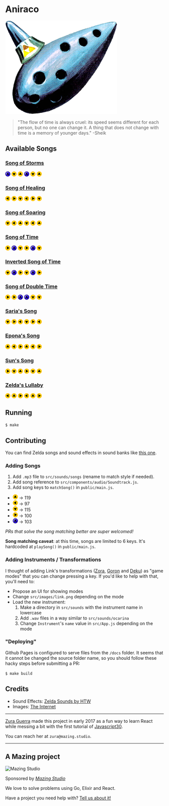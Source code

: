 # Aniraco

![Link's Ocarina](./ocarina-icon.png)

> "The flow of time is always cruel: its speed seems different for each person, but no one can change it. A thing that does not change with time is a memory of younger days." -Sheik

## Available Songs
### [Song of Storms](https://www.youtube.com/watch?v=KeIVybmTgWg&t=2s)
![](./src/images/Button-A.png)
![](./src/images/C-Down.png)
![](./src/images/C-Up.png)
![](./src/images/Button-A.png)
![](./src/images/C-Down.png)
![](./src/images/C-Up.png)

### [Song of Healing](https://www.youtube.com/watch?v=WXnWfx6bIVE)
![](./src/images/C-Left.png)
![](./src/images/C-Right.png)
![](./src/images/C-Down.png)
![](./src/images/C-Left.png)
![](./src/images/C-Right.png)
![](./src/images/C-Down.png)

### [Song of Soaring](https://www.youtube.com/watch?v=IwdtnP3t3sA)
![](./src/images/C-Down.png)
![](./src/images/C-Left.png)
![](./src/images/C-Up.png)
![](./src/images/C-Down.png)
![](./src/images/C-Left.png)
![](./src/images/C-Up.png)

### [Song of Time](https://www.youtube.com/watch?v=ulwcsUAPfgc)
![](./src/images/C-Right.png)
![](./src/images/Button-A.png)
![](./src/images/C-Down.png)
![](./src/images/C-Right.png)
![](./src/images/Button-A.png)
![](./src/images/C-Down.png)

### [Inverted Song of Time](https://www.youtube.com/watch?v=qoo_YBlEl6g)
![](./src/images/C-Down.png)
![](./src/images/Button-A.png)
![](./src/images/C-Right.png)
![](./src/images/C-Down.png)
![](./src/images/Button-A.png)
![](./src/images/C-Right.png)

### [Song of Double Time](https://www.youtube.com/watch?v=bNvQv3u9ylE)
![](./src/images/C-Right.png)
![](./src/images/C-Right.png)
![](./src/images/Button-A.png)
![](./src/images/Button-A.png)
![](./src/images/C-Down.png)
![](./src/images/C-Down.png)

### [Saria's Song](https://www.youtube.com/watch?v=eJWupfLLP1Q)
![](./src/images/C-Down.png)
![](./src/images/C-Right.png)
![](./src/images/C-Left.png)
![](./src/images/C-Down.png)
![](./src/images/C-Right.png)
![](./src/images/C-Left.png)

### [Epona's Song](https://www.youtube.com/watch?v=sCRk0WDlreo)
![](./src/images/C-Up.png)
![](./src/images/C-Left.png)
![](./src/images/C-Right.png)
![](./src/images/C-Up.png)
![](./src/images/C-Left.png)
![](./src/images/C-Right.png)

### [Sun's Song](https://www.youtube.com/watch?v=OM-GSC1oqnE)
![](./src/images/C-Right.png)
![](./src/images/C-Down.png)
![](./src/images/C-Up.png)
![](./src/images/C-Right.png)
![](./src/images/C-Down.png)
![](./src/images/C-Up.png)

### [Zelda's Lullaby](https://www.youtube.com/watch?v=UpfYSyiyf2U)
![](./src/images/C-Left.png)
![](./src/images/C-Up.png)
![](./src/images/C-Right.png)
![](./src/images/C-Left.png)
![](./src/images/C-Up.png)
![](./src/images/C-Right.png)

## Running
`$ make`

## Contributing
You can find Zelda songs and sound effects in sound banks like [this one](http://noproblo.dayjo.org/ZeldaSounds/).

### Adding Songs
1. Add `.mp3` file to `src/sounds/songs` (rename to match style if needed).
2. Add song reference to `src/components/audio/Soundtrack.js`.
3. Add song keys to `matchSong()` in `public/main.js`.

  * ![](./src/images/C-Up.png) -> 119
  * ![](./src/images/C-Left.png) -> 97
  * ![](./src/images/C-Down.png) -> 115
  * ![](./src/images/C-Right.png) -> 100
  * ![](./src/images/Button-A.png) -> 103

_PRs that solve the song matching better are super welcomed!_

**Song matching caveat**: at this time, songs are limited to 6 keys. It's hardcoded at `playSong()` in `public/main.js`.

### Adding Instruments / Transformations
I thought of adding Link's transformations ([Zora](https://i.ytimg.com/vi/VSZqPV6lxsQ/hqdefault.jp), [Goron](https://vignette.wikia.nocookie.net/zelda/images/c/c9/Drums_of_Sleep.png/revision/latest?cb=20120405180821) and [Deku](https://i.ytimg.com/vi/QA3dhPwe9P8/hqdefault.jpg)) as "game modes" that you can change pressing a key. If you'd like to help with that, you'll need to:
* Propose an UI for showing modes
* Change `src/images/link.png` depending on the mode
* Load the new instrument:
  1. Make a directory in `src/sounds` with the instrument name in lowercase
  2. Add `.wav` files in a way similar to `src/sounds/ocarina`
  3. Change `Instrument`'s `name` value in `src/App.js` depending on the mode

### "Deploying"
Github Pages is configured to serve files from the `/docs` folder. It seems that it cannot be changed the source folder name, so you should follow these hacky steps before submitting a PR:

`$ make build`

## Credits
* Sound Effects: [Zelda Sounds by HTW](http://noproblo.dayjo.org/ZeldaSounds/)
* Images: [The Internet](http://images.google.com/)

---

[Zura Guerra](https://twitter.com/grafofilia) made this project in early 2017 as a fun way to learn React while messing a bit with the first tutorial of [Javascript30](https://javascript30.com/).

You can reach her at `zura@mazing.studio`.

---
## A Mazing project

![Mazing Studio](https://avatars3.githubusercontent.com/u/19610766?v=4&s=200)

Sponsored by [_Mazing Studio_](https://mazing.studio)

We love to solve problems using Go, Elixir and React.

Have a project you need help with? [Tell us about it!](https://mazing.studio/#section-form)

